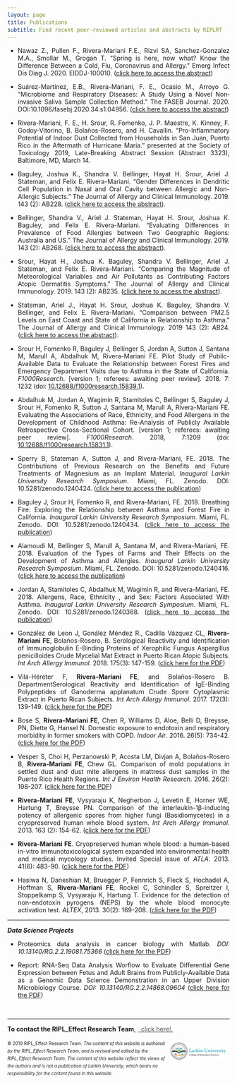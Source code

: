 ```yaml
---
layout: page
title: Publications
subtitle: Find recent peer-reviewed articles and abstracts by RIPLRT
---
```


<ul>
<li><div style="text-align:justify"><p>Nawaz Z., Pullen F., Rivera-Mariani F.E., Rizvi SA, Sanchez-Gonzalez M.A., Smollar M., Grogan T. “Spring is here, now what? Know the Difference Between a Cold, Flu, Coronavirus and Allergy.” Emerg Infect Dis Diag J. 2020. EIDDJ-100010. (<a href="https://grfpublishers.com/article/view/MjMx/Spring-is-here-now-what-Know-the-Difference-Between-a-Cold-Flu-Coronavirus-and-Allergy" target="_blank">click here to access the abstract</a>)</p></div></li>
</ul>

<ul>
<li><div style="text-align:justify"><p>Suárez-Martínez, E.B., Rivera-Mariani, F. E., Ocasio M., Arroyo G. “Microbiome and Respiratory Diseases: A Study Using a Novel Non‐invasive Saliva Sample Collection Method.” The FASEB Journal. 2020. DOI:10.1096/fasebj.2020.34.s1.04956. (<a href="https://faseb.onlinelibrary.wiley.com/doi/abs/10.1096/fasebj.2020.34.s1.04956" target="_blank">click here to access the abstract</a>)</p></div></li>
</ul>

<ul>
<li><div style="text-align:justify"><p>Rivera-Mariani, F. E., H. Srour, R. Fomenko, J. P. Maestre, K. Kinney, F. Godoy-Vitorino, B. Bolaños-Rosero, and H. Cavallin. “Pro-Inflammatory Potential of Indoor Dust Collected from Households in San Juan, Puerto Rico in the Aftermath of Hurricane Maria.” presented at the Society of Toxicology 2019, Late-Breaking Abstract Session (Abstract 3323), Baltimore, MD, March 14.</p></div></li> 
</ul>

<ul>
<li><div style="text-align:justify"><p>Baguley, Joshua K., Shandra V. Bellinger, Hayat H. Srour, Ariel J. Stateman, and Felix E. Rivera-Mariani. “Gender Differences in Dendritic Cell Population in Nasal and Oral Cavity between Allergic and Non-Allergic Subjects.” The Journal of Allergy and Clinical Immunology. 2019. 143 (2): AB228. (<a href="https://www.jacionline.org/article/S0091-6749(18)32438-2/fulltext" target="_blank">click here to access the abstract</a>).</p></div></li> 
</ul>

<ul>
<li><div style="text-align:justify"><p>Bellinger, Shandra V., Ariel J. Stateman, Hayat H. Srour, Joshua K. Baguley, and Felix E. Rivera-Mariani. “Evaluating Differences in Prevalence of Food Allergies between Two Geographic Regions: Australia and US.” The Journal of Allergy and Clinical Immunology. 2019. 143 (2): AB268. (<a href="https://www.jacionline.org/article/S0091-6749(18)32560-0/fulltext" target="_blank">click here to access the abstract</a>).</p></div></li> 
</ul>

<ul>
<li><div style="text-align:justify"><p>Srour, Hayat H., Joshua K. Baguley, Shandra V. Bellinger, Ariel J. Stateman, and Felix E. Rivera-Mariani. “Comparing the Magnitude of Meteorological Variables and Air Pollutants as Contributing Factors Atopic Dermatitis Symptoms.” The Journal of Allergy and Clinical Immunology. 2019. 143 (2): AB235. (<a href="https://www.jacionline.org/article/S0091-6749(18)32457-6/fulltext" target="_blank">click here to access the abstract</a>).</p></div></li> 
</ul>

<ul>
<li><div style="text-align:justify"><p>Stateman, Ariel J., Hayat H. Srour, Joshua K. Baguley, Shandra V. Bellinger, and Felix E. Rivera-Mariani. “Comparison between PM2.5 Levels on East Coast and State of California in Relationship to Asthma.” The Journal of Allergy and Clinical Immunology. 2019 143 (2): AB24. (<a href="https://www.jacionline.org/article/S0091-6749(18)31817-7/fulltext" target="_blank">click here to access the abstract</a>).</p></div></li> 
</ul>

<ul>
<li><div style="text-align:justify"><p>Srour H, Fomenko R, Baguley J, Bellinger S, Jordan A, Sutton J, Santana M, Marull A, Abdalhuk M, Rivera-Mariani FE. Pilot Study of Public-Available Data to Evaluate the Relationship between Forest Fires and Emergency Department Visits due to Asthma in the State of California. <i>F1000Research</i>. [version 1; referees: awaiting peer review]. 2018. 7: 1232 (doi: <a href="https://doi.org/10.12688/f1000research.15839.2" target="_blank">10.12688/f1000research.15839.1</a>).</p></div></li> 
</ul>

<ul>
<li><div style="text-align:justify"><p>Abdalhuk M, Jordan A, Wagimin R, Stamitoles C, Bellinger S, Baguley J, Srour H, Fomenko R, Sutton J, Santana M, Marull A, Rivera-Mariani FE. Evaluating the Associations of Race, Ethnicity, and Food Allergens in the Development of Childhood Asthma: Re-Analysis of Publicly Available Retrospective Cross-Sectional Cohort. [version 1; referees: awaiting peer review]. <i>F1000Research</i>. 2018, 7:1209 (doi: <a href="http://dx.doi.org/10.12688/f1000research.15831.1" target="_blank">10.12688/f1000research.15831.1</a>).</p></div></li> 
</ul> 

<ul>
<li><div style="text-align:justify"><p>Sperry B, Stateman A, Sutton J, and Rivera-Mariani, FE. 2018. The Contributions of Previous Research on the Benefits and Future Treatments of Magnesium as an Implant Material. <i>Inaugural Larkin University Research Symposium</i>. Miami, FL. Zenodo. DOI: 10.5281/zenodo.1240424. (<a href="http://doi.org/10.5281/zenodo.1240424" target="_blank">click here to access the publication</a>)</p></div></li> 
</ul> 

<ul>
<li><div style="text-align:justify"><p>Baguley J, Srour H, Fomenko R, and Rivera-Mariani, FE. 2018. Breathing Fire: Exploring the Relationship between Asthma and Forest Fire in California. <i>Inaugural Larkin University Research Symposium</i>. Miami, FL. Zenodo. DOI: 10.5281/zenodo.1240434. (<a href="http://doi.org/10.5281/zenodo.1240434" target="_blank">click here to access the publication</a>)</p></div></li> 
</ul>

<ul>
<li><div style="text-align:justify"><p>Alamoudi M, Bellinger S,  Marull A, Santana M, and Rivera-Mariani, FE. 2018. Evaluation of the Types of Farms and Their Effects on the Development of Asthma and Allergies. <i>Inaugural Larkin University Research Symposium</i>. Miami, FL. Zenodo. DOI: 10.5281/zenodo.1240416. (<a href="http://doi.org/10.5281/zenodo.1240416" target="_blank">click here to access the publication</a>)</p></div></li> 
</ul>  

<ul>
<li><div style="text-align:justify"><p>Jordan A, Stamitoles C, Abdalhuk M, Wagimin R, and Rivera-Mariani, FE. 2018. Allergens, Race, Ethnicity , and Sex: Factors Associated With Asthma. <i>Inaugural Larkin University Research Symposium</i>. Miami, FL. Zenodo. DOI: 10.5281/zenodo.1240368. (<a href="http://doi.org/10.5281/zenodo.1240368" target="_blank">click here to access the publication</a>)</p></div></li> 
</ul>  

<ul>
<li><div style="text-align:justify"><p>González de Leon J, Gonález Méndez R., Cadilla Vázquez CL, <b>Rivera-Mariani FE</b>, Bolaños-Rosero, B. Serological Reactivity and Identification of Immunoglobulin E-Binding Proteins of Xerophilic Fungus Aspergillus penicilloides Crude Mycelial Mat Extract in Puerto Rican Atopic Subjects. <i>Int Arch Allergy Immunol</i>. 2018. 175(3): 147-159. (<a href="https://github.com/friveramariani/RIPL_Effect/blob/master/articles/Aspergillus.pdf" target="_blank">click here for the PDF</a>)</p></div></li> 
</ul>  

<ul>
<li><div style="text-align:justify"><p>Vilá-Héreter F, <b>Rivera-Mariani FE</b>, and Bolaños-Rosero B. DepartmentSerological Reactivity and Identification of IgE-Binding Polypeptides of Ganoderma applanatum Crude Spore Cytoplasmic Extract in Puerto Rican Subjects. <i>Int Arch Allergy Immunol</i>. 2017. 172(3): 139-149. (<a href="https://github.com/friveramariani/RIPL_Effect/blob/master/articles/Ganoderma.pdf" target="_blank">click here for the PDF</a>)</p></div></li> 
</ul>

<ul>
<li><div style="text-align:justify"><p>Bose S, <b>Rivera-Mariani FE</b>, Chen R, Williams D, Aloe, Belli D, Breysse, PN, Diette G, Hansel N. Domestic exposure to endotoxin and respiratory morbidity in former smokers with COPD. <i>Indoor Air</i>. 2016. 26(5): 734-42. (<a href="https://github.com/friveramariani/RIPL_Effect/blob/master/articles/COPD.pdf" target="_blank">click here for the PDF</a>)</p></div></li> 
</ul>

<ul>
<li><div style="text-align:justify"><p>Vesper S, Choi H, Perzanowski P, Acosta LM, Divjan A, Bolaños-Rosero B, <b>Rivera-Mariani FE</b>, Chew GL. Comparison of mold populations in settled dust and dust mite allergens in mattress dust samples in the Puerto Rico Health Regions. <i>Int J Environ Health Research</i>. 2016. 26(2): 198-207. (<a href="https://github.com/friveramariani/RIPL_Effect/blob/master/articles/MoldDustAllergensPR.pdf" target="_blank">click here for the PDF</a>)</p></div></li> 
</ul>

<ul>
<li><div style="text-align:justify"><p><b>Rivera-Mariani FE</b>, Vysyaraju K, Negherbon J, Levetin E, Horner WE, Hartung T, Breysse PN. Comparison of the interleukin-1β-inducing potency of allergenic spores from higher fungi (Basidiomycetes) in a cryopreserved human whole blood system. <i>Int Arch Allergy Immunol</i>. 2013. 163 (2): 154-62. (<a href="https://github.com/friveramariani/RIPL_Effect/blob/master/articles/BloodBasidioIL1B.pdf" target="_blank">click here for the PDF</a>)</p></div></li> 
</ul>

<ul>
<li><div style="text-align:justify"><p><b>Rivera-Mariani FE</b>. Cryopreserved human whole blood: a human-based in-vitro immunotoxicological system expanded into environmental health and medical mycology studies. Invited Special issue of <i>ATLA</i>. 2013. 41(6): 483-90. (<a href="https://github.com/friveramariani/RIPL_Effect/blob/master/articles/CryopreservedHumanWholeBlood.pdf" target="_blank">click here for the PDF</a>)</p></div></li> 
</ul>

<ul>
<li><div style="text-align:justify"><p>Hasiwa N, Daneshian M, Bruegger P, Fennrich S, Fleck S, Hochadel A, Hoffman S, <b>Rivera-Mariani FE</b>, Rockel C, Schindler S, Spreitzer I, Stoppelkamp S, Vysyaraju K, Hartung T. Evidence for the detection of non-endotoxin pyrogens (NEPS) by the whole blood monocyte activation test. <i>ALTEX</i>, 2013. 30(2): 169-208. (<a href="https://github.com/friveramariani/RIPL_Effect/blob/master/articles/NonEndotoxinPyrogens.pdf" target="_blank">click here for the PDF</a>)</p></div></li> 
</ul>

--- 
<b><i> Data Science Projects</i></b>

<ul>
<li><div style="text-align:justify"><p>Proteomics data analysis in cancer biology with Matlab. <i>DOI: 10.13140/RG.2.2.19081.75366</i> (<a href="https://github.com/friveramariani/RIPL_Effect/blob/master/articles/CancerBloodExample.pdf" target="_blank">click here for the PDF</a>)</p></div></li> 
</ul>

<ul>
<li><div style="text-align:justify"><p>Report: RNA-Seq Data Analysis Worflow to Evaluate Differential Gene Expression between Fetus and Adult Brains from Publicly-Available Data as a Genomic Data Science Demonstration in an Upper Division Microbiology Course. <i>DOI: 10.13140/RG.2.2.14868.09604</i> (<a href="https://github.com/friveramariani/RIPL_Effect/blob/master/articles/Transcriptomics.pdf" target="_blank">click here for the PDF</a>)</p></div></li> 
</ul>

<br>

---
**To contact the RIPL_Effect Research Team**, 
<a href="mailto:contactus@riplrt.com" target="_blank" style="color:#515151;"><i class="fa fa-envelope" style="font-size:1em"></i> &nbsp; click here!.<br></a>

<a href="http://ularkin.org/college-of-biomedical-sciences/">
  <img src="/img/LU-Biomed-Logo-Horizontal-1.png" alt="College of Biomedical Sciences at Larkin University" align="right" style="width: 25%; height: 25%; margin:8px"/>
</a>

<font size="1">&#169; 2019 RIPL_Effect Research Team. <i>The content of this website is authored by the RIPL_Effect Research Team, and is revised and edited by the RIPL_Effect Research Team. The content of this website reflect the views of the authors and is not a publication of Larkin University, which bears no responsibility for the content found in this website</i>.</font>